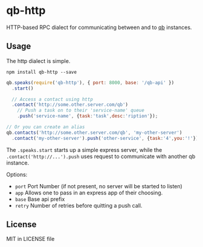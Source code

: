 # qb-http

HTTP-based RPC dialect for communicating between and to [qb](https://github.com/rafflecopter/node-qb) instances.

## Usage

The http dialect is simple.

```
npm install qb-http --save
```

```javascript
qb.speaks(require('qb-http'), { port: 8000, base: '/qb-api' })
  .start()

  // Access a contact using http
  .contact('http://some.other.server.com/qb')
    // Push a task on to their 'service-name' queue
    .push('service-name', {task:'task',desc:'ription'});

// Or you can create an alias
qb.contacts('http://some.other.server.com/qb', 'my-other-server')
  .contact('my-other-server').push('other-service', {task:'4',you:'!'});
```

The `.speaks.start` starts up a simple express server, while the `.contact('http://...').push` uses request to communicate with another qb instance.

Options:

- `port` Port Number (if not present, no server will be started to listen)
- `app` Allows one to pass in an express app of their choosing.
- `base` Base api prefix
- `retry` Number of retries before quitting a push call.

## License

MIT in LICENSE file
